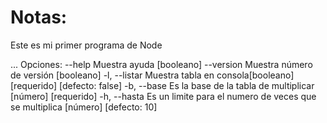 # Notas:
Este es mi primer programa de Node

...
Opciones:
      --help     Muestra ayuda                                        [booleano]
      --version  Muestra número de versión                            [booleano]
  -l, --listar   Muestra tabla en consola[booleano] [requerido] [defecto: false]
  -b, --base     Es la base de la tabla de multiplicar      [número] [requerido]
  -h, --hasta    Es un limite para el numero de veces que se multiplica
                                                          [número] [defecto: 10]